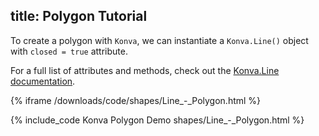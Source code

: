 title: Polygon Tutorial
---

To create a polygon with `Konva`, we can instantiate a `Konva.Line()` object with `closed = true` attribute.

For a full list of attributes and methods, check out the [Konva.Line documentation](https://konvajs.github.io/api/Konva.Line.html).

{% iframe /downloads/code/shapes/Line_-_Polygon.html %}

{% include_code Konva Polygon Demo shapes/Line_-_Polygon.html %}